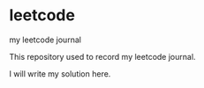 # leetcode
my leetcode journal

This repository used to record my leetcode journal.

I will write my solution here.
